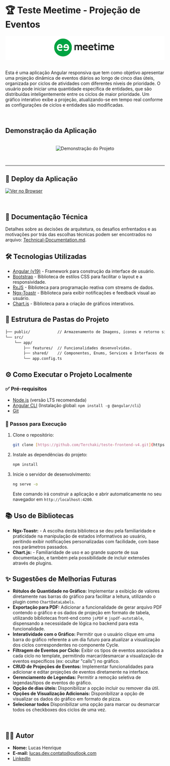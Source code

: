 # 🏆 Teste Meetime - Projeção de Eventos

<div style="background: #fff; text-align: center">
  <img src="./public/images/logo-meetime.png" alt="Logo Meetime" width="200">
</div>

<br>

Esta é uma aplicação Angular responsiva que tem como objetivo apresentar uma projeção dinâmica de eventos diários ao longo de cinco dias úteis, organizada por ciclos de atividades com diferentes níveis de prioridade. O usuário pode iniciar uma quantidade específica de entidades, que são distribuídas inteligentemente entre os ciclos de maior prioridade. Um gráfico interativo exibe a projeção, atualizando-se em tempo real conforme as configurações de ciclos e entidades são modificadas.

<br>

## Demonstração da Aplicação

<br>

<div style="text-align: center">
  <img src="./public/gif/aplication.gif" alt="Demonstração do Projeto" width="800">
</div>

<br><hr>

## 🚀 Deploy da Aplicação

[![Ver no Browser](https://img.shields.io/badge/Ver%20no%20Browser-ab00ff?style=for-the-badge)](https://projecao-de-eventos.netlify.app/)

<br>

## 📄 Documentação Técnica

Detalhes sobre as decisões de arquitetura, os desafios enfrentados e as motivações por trás das escolhas técnicas podem ser encontrados no arquivo: [Technical-Documentation.md](technical-documentation.md).

## 🛠️ Tecnologias Utilizadas

* [Angular (v19)](https://angular.io/) - Framework para construção da interface de usuário.
* [Bootstrap](https://getbootstrap.com/) - Biblioteca de estilos CSS para facilitar o layout e a responsividade.
* [RxJS](https://rxjs.dev/) - Biblioteca para programação reativa com streams de dados.
* [Ngx-Toastr](https://www.npmjs.com/package/ngx-toastr) - Biblioteca para exibir notificações e feedback visual ao usuário.
* [Chart.js](https://www.chartjs.org/docs/latest/) - Biblioteca para a criação de gráficos interativos.

## 📂 Estrutura de Pastas do Projeto

```bash
├── public/            // Armazenamento de Imagens, ícones e retorno simulado da API.
└── src/
    └── app/
        ├── features/  // Funcionalidades desenvolvidas.
        ├── shared/    // Componentes, Enums, Services e Interfaces de compartilhamento.
        └── app.config.ts
```


## ⚙️ Como Executar o Projeto Localmente

### ✅ Pré-requisitos

* [Node.js](https://nodejs.org/) (versão LTS recomendada)
* [Angular CLI](https://angular.io/cli) (Instalação global: `npm install -g @angular/cli`)
* [Git](https://git-scm.com/)

### 👣 Passos para Execução

1.  Clone o repositório:
    ```bash
    git clone [https://github.com/Terchaki/teste-frontend-v4.git](https://github.com/Terchaki/Case-Tecnico-Projecao-de-Eventos.git)
    ```
2.  Instale as dependências do projeto:
    ```bash
    npm install
    ```
3.  Inicie o servidor de desenvolvimento:
    ```bash
    ng serve -o
    ```
    Este comando irá construir a aplicação e abrir automaticamente no seu navegador em `http://localhost:4200`.

## 📚 Uso de Bibliotecas

* **Ngx-Toastr:** - A escolha desta biblioteca se deu pela familiaridade e praticidade na manipulação de estados informativos ao usuário, peritindo exibir notificações personalizadas com facilidade, com base nos parâmetros passados.
* **Chart.js:** - Familiaridade de uso e ao grande suporte de sua documentação, e também pela possibilidade de incluir extensões através de plugins.

## ✨ Sugestões de Melhorias Futuras

* **Rótulos de Quantidade no Gráfico:** Implementar a exibição de valores diretamente nas barras do gráfico para facilitar a leitura, utilizando o plugin como `ChartDataLabels`.
* **Exportação para PDF:** Adicionar a funcionalidade de gerar arquivo PDF contendo o gráfico e os dados de projeção em formato de tabela, utilizando bibliotecas front-end como `jsPDF` e `jspdf-autotable`, dispensando a necessidade de lógica no backend para esta funcionalidade.
* **Interatividade com o Gráfico:** Permitir que o usuário clique em uma barra do gráfico referente a um dia futuro para atualizar a visualização dos ciclos correspondentes no componente Cycle.
* **Filtragem de Eventos por Ciclo:** Exibir os tipos de eventos associados a cada ciclo no template, permitindo marcar/desmarcar a visualização de eventos específicos (ex: ocultar "calls") no gráfico.
* **CRUD de Projeções de Eventos:** Implementar funcionalidades para adicionar e editar projeções de eventos diretamente na interface.
* **Gerenciamento de Legendas:** Permitir a remoção seletiva de legendas/tipos de eventos do gráfico.
* **Opção de dias úteis:** Disponibilizar a opção incluir ou remover dia útil.
* **Opções de Visualização Adicionais:** Disponibilizar a opção de visualizar os dados do gráfico em formato de pizza.
* **Selecionar todos** Disponibilizar uma opção para marcar ou desmarcar todos os checkboxes dos ciclos de uma vez.

<br>

## 🧑‍💻 Autor

* **Nome:** Lucas Henrique
* **E-mail:** lucas.dev.contato@outlook.com
* [LinkedIn](https://www.linkedin.com/in/lucas-henrique-sousa-mendes/)
